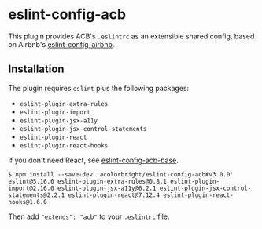 # eslint-config-acb

This plugin provides ACB's `.eslintrc` as an extensible shared config, based on Airbnb's
[eslint-config-airbnb](https://github.com/airbnb/javascript/tree/master/packages/eslint-config-airbnb).

## Installation

The plugin requires `eslint` plus the following packages:
  - `eslint-plugin-extra-rules`
  - `eslint-plugin-import`
  - `eslint-plugin-jsx-a11y`
  - `eslint-plugin-jsx-control-statements`
  - `eslint-plugin-react`
  - `eslint-plugin-react-hooks`

If you don't need React, see [eslint-config-acb-base](https://github.com/acolorbright/eslint-config-acb-base).

```shell
$ npm install --save-dev 'acolorbright/eslint-config-acb#v3.0.0' eslint@5.16.0 eslint-plugin-extra-rules@0.8.1 eslint-plugin-import@2.16.0 eslint-plugin-jsx-a11y@6.2.1 eslint-plugin-jsx-control-statements@2.2.1 eslint-plugin-react@7.12.4 eslint-plugin-react-hooks@1.6.0
```

Then add `"extends": "acb"` to your `.eslintrc` file.
